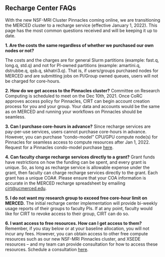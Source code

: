 ## Recharge Center FAQs

With the new NSF-MRI Cluster Pinnacles coming online, we are transitioning the MERCED cluster to a recharge service (effective January 1, 2022).
This page has the most common questions received and will be keeping it up to date. 

**1. Are the costs the same regardless of whether we purchased our own nodes or not?**

The costs and the charges are for general Slurm partitions (example: fast.q, long.q, std.q) and not for PI-owned partitions (example: amartini.q, dstrubbe.q, qsb.q, skhatri3.q).
That is, if users/groups purchased nodes for MERCED and are submitting jobs on PI/Group owned queues, users will not be charged for core-hours.

**2. How do we get access to the Pinnacles cluster?**
Committee on Research Computing is scheduled to meet on the Dec 10th, 2021. Once CoRC approves access policy for Pinnacles, CIRT can begin account creation process for you and your group. Your data and accounts would be the same as on MERCED and running your workflows on Pinnacles should be seamless.

**3. Can I purchase core-hours in advance?**
Since recharge services are pay-per-use services, users cannot purchase core-hours in advance. However, you can purchase “condo-model” CPU/GPU compute node(s) for Pinnacles for seamless access to compute resources after Jan 1, 2022. Request for a Pinnacles condo-model purchase [here](https://ucmerced.service-now.com/servicehub?id=public_kb_article&sys_id=3c3ee9ff1b67a0543a003112cd4bcb13&form_id=06da3f8edbfc08103c4d56f3ce9619f4).

**4. Can faculty charge recharge services directly to a grant?** 
Grant funds have restrictions on how the funding can be spent, and every grant is unique. So, as long as recharge service is allowable expense under the grant, then faculty can charge recharge services directly to the grant. Each grant has a unique COA#. Please ensure that your COA information is accurate in the MERCED recharge spreadsheet by emailing cirt@ucmerced.edu.

**5. I do not want my research group to exceed free core-hour limit on MERCED.**
The initial recharge center implementation will provide bi-weekly usage reports of their groups to faculty PIs. 
If at any point, faculty would like for CIRT to revoke access to their group, CIRT can do so. 

**6. I want access to free resources. How can I get access to them?**
Remember, if you stay below or at your baseline allocation, you will not incur any fees. However, you can obtain access to other free compute resources such as our new NSF-MRI Pinnacles cluster, and XSEDE resources – and my team can provide consultation for how to access these resources. Schedule a consultation [here](https://arrangr.com/sarvani/rechargemeeting).